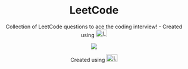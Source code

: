 <h1 align="center">LeetCode</h1>
<p align="center">
  Collection of LeetCode questions to ace the coding interview! - Created using
  <a href="https://github.com/QasimWani/LeetHub"> <img src="https://lh3.googleusercontent.com/12HJgADv9EiBjtG_bI-az1VAse9x3IOcpmJTHTZyD2BL-ZVc8D3hT-8hT2mhuElMoKW8Kpo20iw4nYwR1FsEh_rlkDg=w128-h128-e365-rj-sc0x00ffffff" alt="LeetHub" width="30" height="20" /> </a>
</p>
<p align="center"> <a href="https://leetcode.com/Jahswaygo/" target="blank"><img align="center" src="https://leetcard.jacoblin.cool/Jahswaygo?theme=dark&font=Monda&ext=activity" /></a>
</p>
<p align="center">
  Created using
  <a href="https://github.com/JacobLinCool/LeetCode-Stats-Card"> <img src="https://repository-images.githubusercontent.com/375991819/f625d09a-0795-4e16-8eb6-3d7eb2b46bb8" alt="LeetHub" width="30" height="20" /> </a>
</p>
